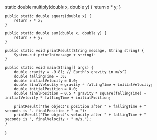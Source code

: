 static double multiply(double x, double y) {
        return x * y;
    }

    public static double square(double x) {
        return x * x;
    }

    public static double sum(double x, double y) {
        return x + y;
    }

    public static void printResult(String message, String string) {
        System.out.println(message + string);
    }

    public static void main(String[] args) {
        double gravity = -9.81; // Earth's gravity in m/s^2
        double fallingTime = 30;
        double initialVelocity = 0.0;
        double finalVelocity = gravity * fallingTime + initialVelocity;
        double initialPosition = 0.0;
        double finalPosition = 0.5 * gravity * square(fallingTime) + initialVelocity * fallingTime + initialPosition;

        printResult("The object's position after " + fallingTime + " seconds is ", finalPosition + " m.");
        printResult("The object's velocity after " + fallingTime + " seconds is ", finalVelocity + " m/s.");
    }
}

